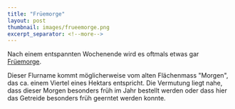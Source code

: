 ```yaml
---
title: "Früemorge"
layout: post
thumbnail: images/frueemorge.png
excerpt_separator: <!--more-->
---
```


Nach einem entspannten Wochenende wird es oftmals etwas gar [Früemorge](https://s.geo.admin.ch/8pin9l8wnesz).

Dieser Flurname kommt möglicherweise vom alten Flächenmass "Morgen", das ca. einem Viertel eines Hektars entspricht. Die Vermutung liegt nahe, dass dieser Morgen besonders früh im Jahr bestellt werden oder dass hier das Getreide besonders früh geerntet werden konnte. 

<!--more-->
